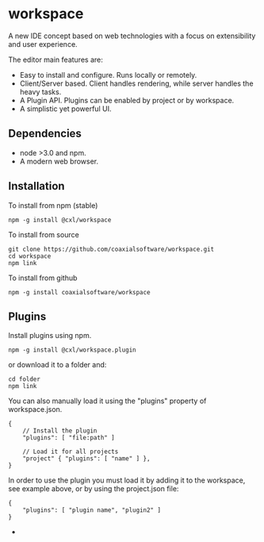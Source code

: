 
workspace
=========

A new IDE concept based on web technologies with a focus on
extensibility and user experience.

The editor main features are:

- Easy to install and configure. Runs locally or remotely.
- Client/Server based. Client handles rendering, while server handles the heavy tasks.
- A Plugin API. Plugins can be enabled by project or by workspace.
- A simplistic yet powerful UI.

Dependencies
------------

- node >3.0 and npm.
- A modern web browser.

Installation
------------

To install from npm (stable)

	npm -g install @cxl/workspace

To install from source

	git clone https://github.com/coaxialsoftware/workspace.git
	cd workspace
	npm link
	
To install from github

	npm -g install coaxialsoftware/workspace
	
Plugins
-------

Install plugins using npm.

	npm -g install @cxl/workspace.plugin
	
or download it to a folder and:

	cd folder
	npm link
	
You can also manually load it using the "plugins"
property of workspace.json.

	{
		// Install the plugin
		"plugins": [ "file:path" ]
		
		// Load it for all projects
		"project" { "plugins": [ "name" ] },
	}
	
In order to use the plugin you must load it by adding it to the workspace, see example above,
or by using the project.json file:
	
	{
		"plugins": [ "plugin name", "plugin2" ]
	}

- 